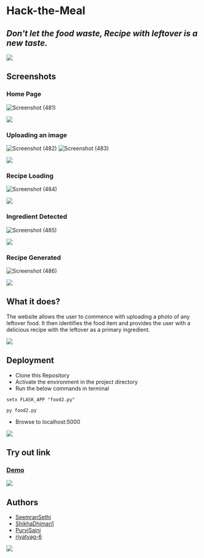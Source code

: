 # Hack-the-Meal
## *Don't let the food waste, Recipe with leftover is a new taste.*

<a href="https://github.com/404"><img src="https://user-images.githubusercontent.com/73097560/115834477-dbab4500-a447-11eb-908a-139a6edaec5c.gif"></a>

## Screenshots

### Home Page

![Screenshot (481)](https://user-images.githubusercontent.com/101940722/210149852-02bb39a0-2071-4e86-ba6a-fd0e03d492fb.png)

<a href="https://github.com/404"><img src="https://user-images.githubusercontent.com/73097560/115834477-dbab4500-a447-11eb-908a-139a6edaec5c.gif"></a>

### Uploading an image

![Screenshot (482)](https://user-images.githubusercontent.com/101940722/210149891-5c0dce55-8ad4-464c-95d0-70bdd40058f9.png)
![Screenshot (483)](https://user-images.githubusercontent.com/101940722/210149876-60918b6f-c850-4872-b1db-8fd774cf82a0.png)
 
<a href="https://github.com/404"><img src="https://user-images.githubusercontent.com/73097560/115834477-dbab4500-a447-11eb-908a-139a6edaec5c.gif"></a>
 
 ### Recipe Loading
![Screenshot (484)](https://user-images.githubusercontent.com/101940722/210149893-63949613-fd45-4e64-9033-a58104a586c3.png)

<a href="https://github.com/404"><img src="https://user-images.githubusercontent.com/73097560/115834477-dbab4500-a447-11eb-908a-139a6edaec5c.gif"></a>

### Ingredient Detected
![Screenshot (485)](https://user-images.githubusercontent.com/101940722/210149895-e54fa4bc-b2de-4ad0-8d2e-1a840e1b586c.png)

<a href="https://github.com/404"><img src="https://user-images.githubusercontent.com/73097560/115834477-dbab4500-a447-11eb-908a-139a6edaec5c.gif"></a>

### Recipe Generated
![Screenshot (486)](https://user-images.githubusercontent.com/101940722/210149896-4ce9a2f5-4063-44f4-8047-8b44928ff831.png)

<a href="https://github.com/404"><img src="https://user-images.githubusercontent.com/73097560/115834477-dbab4500-a447-11eb-908a-139a6edaec5c.gif"></a>

## What it does?
The website allows the user to commence with uploading a photo of any leftover food. It then identifies the food item and provides the user with a delicious recipe with the leftover as a primary ingredient.

<a href="https://github.com/404"><img src="https://user-images.githubusercontent.com/73097560/115834477-dbab4500-a447-11eb-908a-139a6edaec5c.gif"></a>

## Deployment
- Clone this Repository
- Activate the environment in the project directory
- Run the below commands in terminal
```
setx FLASK_APP "food2.py"
```

```
py food2.py
```

- Browse to localhost:5000

<a href="https://github.com/404"><img src="https://user-images.githubusercontent.com/73097560/115834477-dbab4500-a447-11eb-908a-139a6edaec5c.gif"></a>

## Try out link
### <a href='https://youtu.be/duzdTIu2QIs'>Demo</a>


<a href="https://github.com/404"><img src="https://user-images.githubusercontent.com/73097560/115834477-dbab4500-a447-11eb-908a-139a6edaec5c.gif"></a>

## Authors
- <a href="https://github.com/SeemranSethi">SeemranSethi</a>
- <a href="https://github.com/ShikhaDhiman1">ShikhaDhiman1</a>
- <a href="https://github.com/PurviSaini">PurviSaini</a>
- <a href="https://github.com/riyatyag-6">riyatyag-6</a>

<a href="https://github.com/404"><img src="https://user-images.githubusercontent.com/73097560/115834477-dbab4500-a447-11eb-908a-139a6edaec5c.gif"></a>
